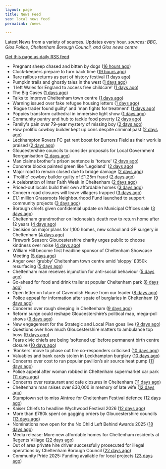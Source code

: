 ```yaml
---
layout: page
title: News Feed
seo: local news feed
permalink: /news

---
```


Latest News from a variety of sources. Updates every hour.
_sources: BBC, Glos Police, Cheltenham Borough Council, and Glos news centre_

[Get this page as daily RSS feed](/daily.rss)

<!-- news_marker starts -->
- Pregnant sheep chased and bitten by dogs ([16 hours ago](https://www.bbc.com/news/articles/c30v863814lo?at_medium=RSS&at_campaign=rss))
- Clock-keepers prepare to turn back time ([19 hours ago](https://www.bbc.com/news/articles/c1wl0219p4yo?at_medium=RSS&at_campaign=rss))
- Rare railbus returns as part of history festival ([1 days ago](https://www.bbc.com/news/articles/cd675zgzg0zo?at_medium=RSS&at_campaign=rss))
- Pumpkin trails and ghostly tales in the west ([1 days ago](https://www.bbc.com/news/articles/cly9jxx50gro?at_medium=RSS&at_campaign=rss))
- 'I left Wales for England to access free childcare' ([1 days ago](https://www.bbc.com/news/articles/c2lpnr8n8rpo?at_medium=RSS&at_campaign=rss))
- The Big Cases ([1 days ago](https://www.bbc.co.uk/iplayer/episode/m002lsdp?at_medium=RSS&at_campaign=rss))
- Talks to improve Cheltenham town centre ([1 days ago](https://gloucesternewscentre.co.uk/talks-to-improve-cheltenham-town-centre/))
- Warning issued over fake refugee housing letters ([1 days ago](https://www.bbc.com/news/articles/cm2ler3xnv8o?at_medium=RSS&at_campaign=rss))
- 'Rogue trader found guilty' and 'man fights for treatment' ([1 days ago](https://www.bbc.com/news/articles/c2kpv281v03o?at_medium=RSS&at_campaign=rss))
- Poppies transform cathedral in immersive light show ([1 days ago](https://www.bbc.com/news/videos/cvgmp32r6yjo?at_medium=RSS&at_campaign=rss))
- Community pantry and hub to tackle food poverty ([2 days ago](https://www.bbc.com/news/articles/cgmxge93zjvo?at_medium=RSS&at_campaign=rss))
- Family's pain over 79-year mystery of missing boy ([2 days ago](https://www.bbc.com/news/articles/cly949qj2x5o?at_medium=RSS&at_campaign=rss))
- How prolific cowboy builder kept up cons despite criminal past ([2 days ago](https://www.bbc.com/news/articles/cg43q3rl3q7o?at_medium=RSS&at_campaign=rss))
- Leckhampton Rovers FC get rent boost for Burrows Field as their work is praised ([2 days ago](https://gloucesternewscentre.co.uk/leckhampton-rovers-fc-get-rent-boost-for-burrows-field-as-their-work-is-praised/))
- Gloucestershire councils to consider proposals for Local Government Reorganisation ([2 days ago](https://gloucesternewscentre.co.uk/gloucestershire-councils-to-consider-proposals-for-local-government-reorganisation/))
- Man claims brother's prison sentence is 'torture' ([2 days ago](https://www.bbc.com/news/articles/cgmx892dmmvo?at_medium=RSS&at_campaign=rss))
- Concrete blocks painted green like 'Legoland' ([2 days ago](https://www.bbc.com/news/articles/c620z6deqq1o?at_medium=RSS&at_campaign=rss))
- Major road to remain closed due to bridge damage ([2 days ago](https://www.bbc.com/news/articles/c0rp5n5zgywo?at_medium=RSS&at_campaign=rss))
- 'Prolific' cowboy builder guilty of £1.25m fraud ([2 days ago](https://www.bbc.com/news/articles/cgln8pppyeeo?at_medium=RSS&at_campaign=rss))
- A celebration of Inter Faith Week in Cheltenham ([2 days ago](https://www.cheltenham.gov.uk/news/article/3061/a_celebration_of_inter_faith_week_in_cheltenham))
- Priced-out locals build their own affordable homes ([3 days ago](https://www.bbc.com/news/articles/c1j8g8pyx4wo?at_medium=RSS&at_campaign=rss))
- Concern road closures will leave villagers trapped ([3 days ago](https://www.bbc.com/news/articles/c9d6e2jgq2lo?at_medium=RSS&at_campaign=rss))
- £1.1 million Grassroots Neighbourhood Fund launched to support community projects ([3 days ago](https://gloucesternewscentre.co.uk/1-1-million-grassroots-neighbourhood-fund-launched-to-support-community-projects/))
- Borough chiefs given confidential update on Municipal Offices sale ([3 days ago](https://gloucesternewscentre.co.uk/borough-chiefs-given-confidential-update-on-municipal-offices-sale/))
- Cheltenham grandmother on Indonesia’s death row to return home after 12 years ([4 days ago](https://gloucesternewscentre.co.uk/cheltenham-grandmother-on-indonesias-death-row-to-return-home-after-12-years/))
- Decision on major plans for 1,100 homes, new school and GP surgery in Cheltenham ([4 days ago](https://gloucesternewscentre.co.uk/decision-on-major-plans-for-1100-homes-new-school-and-gp-surgery-in-cheltenham/))
- Firework Season: Gloucestershire charity urges public to choose kindness over noise ([4 days ago](https://gloucesternewscentre.co.uk/firework-season-gloucestershire-charity-urges-public-to-choose-kindness-over-noise/))
- William Hill become first headline sponsor of Cheltenham Showcase Meeting ([5 days ago](https://gloucesternewscentre.co.uk/william-hill-become-first-headline-sponsor-of-cheltenham-showcase-meeting/))
- Anger over ‘grubby’ Cheltenham town centre amid ‘sloppy’ £350k resurfacing ([5 days ago](https://gloucesternewscentre.co.uk/anger-over-grubby-cheltenham-town-centre-amid-sloppy-350k-resurfacing/))
- Cheltenham man receives injunction for anti-social behaviour ([5 days ago](https://www.cheltenham.gov.uk/news/article/3060/cheltenham_man_receives_injunction_for_anti-social_behaviour))
- Go-ahead for food and drink trailer at popular Cheltenham park ([8 days ago](https://gloucesternewscentre.co.uk/go-ahead-for-food-and-drink-trailer-at-popular-cheltenham-park/))
- Open letter on future of Cavendish House from our leader ([8 days ago](https://www.cheltenham.gov.uk/news/article/3058/open_letter_on_future_of_cavendish_house_from_our_leader))
- Police appeal for information after spate of burglaries in Cheltenham ([9 days ago](https://gloucesternewscentre.co.uk/police-appeal-for-information-after-spate-of-burglaries-in-cheltenham-2/))
- Concerns over rough sleeping in Cheltenham ([9 days ago](https://gloucesternewscentre.co.uk/concerns-over-rough-sleeping-in-cheltenham/))
- Reform surge could reshape Gloucestershire’s political map, mega-poll shows ([9 days ago](https://gloucesternewscentre.co.uk/reform-surge-could-reshape-gloucestershires-political-map-mega-poll-shows/))
- New engagement for the Strategic and Local Plan goes live ([9 days ago](https://www.cheltenham.gov.uk/news/article/3059/new_engagement_for_the_strategic_and_local_plan_goes_live))
- Questions over how much Gloucestershire matters to ambulance top boss ([9 days ago](https://gloucesternewscentre.co.uk/questions-over-how-much-gloucestershire-matters-to-ambulance-top-boss/))
- Fears civic chiefs are being ‘softened up’ before permanent birth centre closure ([10 days ago](https://gloucesternewscentre.co.uk/fears-civic-chiefs-are-being-softened-up-before-permanent-birth-centre-closure/))
- ‘Bonkers’ move to phase out fire co-responders criticised ([10 days ago](https://gloucesternewscentre.co.uk/bonkers-move-to-phase-out-fire-co-responders-criticised/))
- Valuables and bank cards stolen in Leckhampton burglary ([10 days ago](https://gloucesternewscentre.co.uk/valuables-and-bank-cards-stolen-in-leckhampton-burglary/))
- Concerns over cost to run popular pavilion’s air source heat pump ([11 days ago](https://gloucesternewscentre.co.uk/concerns-over-cost-to-run-popular-pavilions-air-source-heat-pump/))
- Police appeal after woman robbed in Cheltenham supermarket car park ([11 days ago](https://gloucesternewscentre.co.uk/police-appeal-after-woman-robbed-in-cheltenham-supermarket-car-park/))
- Concerns over restaurant and cafe closures in Cheltenham ([11 days ago](https://gloucesternewscentre.co.uk/concerns-over-restaurant-and-cafe-closures-in-cheltenham/))
- Cheltenham man raises over £30,000 in memory of late wife ([12 days ago](https://gloucesternewscentre.co.uk/cheltenham-man-raises-over-30000-in-memory-of-late-wife/))
- Stumptown set to miss Aintree for Cheltenham Festival defence ([12 days ago](https://gloucesternewscentre.co.uk/stumptown-set-to-miss-aintree-for-cheltenham-festival-defence/))
- Kaiser Chiefs to headline Wychwood Festival 2026 ([12 days ago](https://gloucesternewscentre.co.uk/kaiser-chiefs-to-headline-wychwood-festival-2026/))
- More than £780k spent on gagging orders by Gloucestershire councils ([13 days ago](https://gloucesternewscentre.co.uk/more-than-780k-spent-on-gagging-orders-by-gloucestershire-councils/))
- Nominations now open for the No Child Left Behind Awards 2025 ([18 days ago](https://www.cheltenham.gov.uk/news/article/3057/nominations_now_open_for_the_no_child_left_behind_awards_2025))
- Media release: More new affordable homes for Cheltenham residents at Regents Village ([22 days ago](https://www.cheltenham.gov.uk/news/article/3055/media_release_more_new_affordable_homes_for_cheltenham_residents_at_regents_village))
- Out of area private hire driver successfully prosecuted for illegal operations by Cheltenham Borough Council ([22 days ago](https://www.cheltenham.gov.uk/news/article/3054/out_of_area_private_hire_driver_successfully_prosecuted_for_illegal_operations_by_cheltenham_borough_council))
- Community Pride 2025: Funding available for local projects ([23 days ago](https://www.cheltenham.gov.uk/news/article/3053/community_pride_2025_funding_available_for_local_projects))

<!-- news_marker ends -->
